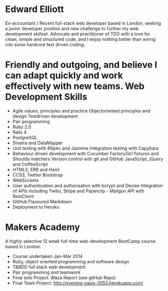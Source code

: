Edward Elliott
==
Ex-accountant / Recent full-stack web developer based in London, seeking a junior developer position and new challenge to further my web development skillset.  Advocate and practitioner of TDD with a love for clean, simple and structured code, and I enjoy nothing better than wiring into some hardcore test driven coding.

Friendly and outgoing, and believe I can adapt quickly and work effectively with new teams.
Web Development Skills
==
 - Agile values, principles and practice Object​oriented principles and design Test​driven development
 - Pair programming
 - Ruby 2.0
 - Rails 4
 - PostgreSQL
 - Sinatra and DataMapper
 - Unit testing with RSpec and Jasmine Integration testing with Capybara
 - Behaviour driven development with Cucumber FactoryGirl fixtures and Shoulda matchers Version control with git and GitHub JavaScript, jQuery and CoffeeScript
 - HTML5, ERB and Haml
 - CCS3, Twitter Bootstrap
 - WebSockets
 - User authentication and authorisation with bcrypt and Devise Integration of APIs including Twilio, Stripe and Paperclip  - Mailgun API with RestClient
 - GitHub Flavoured Markdown
 - Deployment to Heroku

Makers Academy
==
A highly selective 12 week full-time web-development BootCamp course based in London.
 - Course undertaken Jan-Mar 2014 
 - Ruby, object oriented programming and software design
 - T&BDD full stack web development
 - Pair programming and teamwork
 - Final solo Project: Waza Report (see gitHub Repo)
 - Final Team Project: http://evening-oasis-3053.herokuapp.com/
